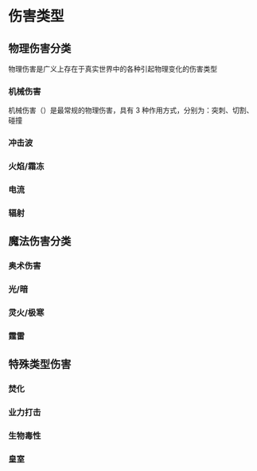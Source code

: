 # 伤害类型

## 物理伤害分类

物理伤害是广义上存在于真实世界中的各种引起物理变化的伤害类型

### 机械伤害

机械伤害（）是最常规的物理伤害，具有 3 种作用方式，分别为：突刺、切割、碰撞

### 冲击波

### 火焰/霜冻

### 电流

### 辐射

## 魔法伤害分类

### 奥术伤害

### 光/暗

### 灵火/极寒

### 霆雷

## 特殊类型伤害

### 焚化

### 业力打击

### 生物毒性

### 皇室

